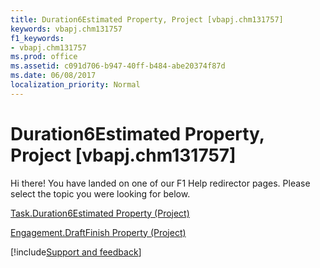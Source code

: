 ```yaml
---
title: Duration6Estimated Property, Project [vbapj.chm131757]
keywords: vbapj.chm131757
f1_keywords:
- vbapj.chm131757
ms.prod: office
ms.assetid: c091d706-b947-40ff-b484-abe20374f87d
ms.date: 06/08/2017
localization_priority: Normal
---
```



# Duration6Estimated Property, Project [vbapj.chm131757]

Hi there! You have landed on one of our F1 Help redirector pages. Please select the topic you were looking for below.

[Task.Duration6Estimated Property (Project)](https://msdn.microsoft.com/library/b616fe87-d9ec-b1d6-a218-511ca592fa4d%28Office.15%29.aspx)

[Engagement.DraftFinish Property (Project)](https://msdn.microsoft.com/library/ae298776-46f2-c39a-5fa4-9b56499526d5%28Office.15%29.aspx)

[!include[Support and feedback](~/includes/feedback-boilerplate.md)]